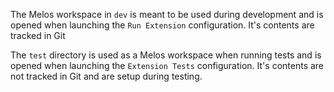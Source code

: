 The Melos workspace in `dev` is meant to be used during development and is
opened when launching the `Run Extension` configuration. It's contents are
tracked in Git

The `test` directory is used as a Melos workspace when running tests and is
opened when launching the `Extension Tests` configuration. It's contents are not
tracked in Git and are setup during testing.
